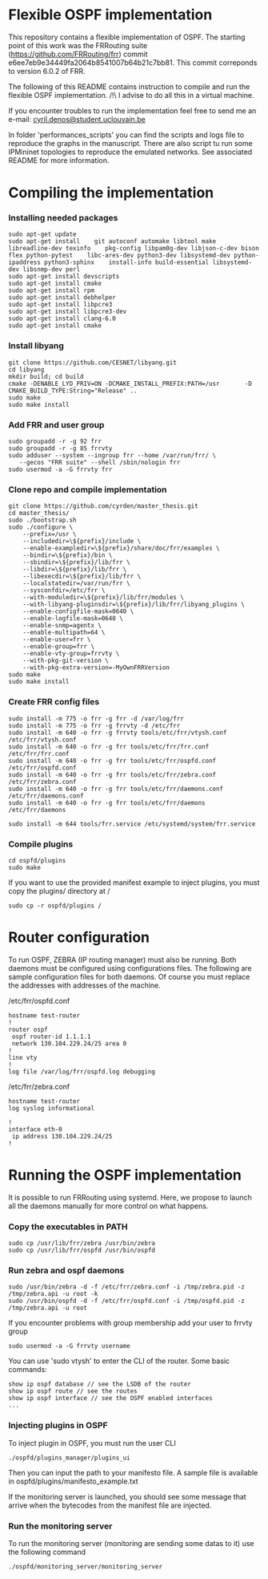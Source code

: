Flexible OSPF implementation
============================

This repository contains a flexible implementation of OSPF. The starting point of this work was the FRRouting suite (https://github.com/FRRouting/frr) commit e6ee7eb9e34449fa2064b8541007b64b21c7bb81. This commit correponds to version 6.0.2 of FRR. 

The following of this README contains instruction to compile and run the flexible OSPF implementation. /!\ I advise to do all this in a virtual machine.

If you encounter troubles to run the implementation feel free to send me an e-mail: cyril.denos@student.uclouvain.be

In folder 'performances\_scripts' you can find the scripts and logs file to reproduce the graphs in the manuscript. There are also script tu run some IPMininet topologies to reproduce the emulated networks. See associated README for more information.

# Compiling the implementation

### Installing needed packages

```
sudo apt-get update
sudo apt-get install    git autoconf automake libtool make libreadline-dev texinfo    pkg-config libpam0g-dev libjson-c-dev bison flex python-pytest    libc-ares-dev python3-dev libsystemd-dev python-ipaddress python3-sphinx    install-info build-essential libsystemd-dev libsnmp-dev perl
sudo apt-get install devscripts
sudo apt-get install cmake
sudo apt-get install rpm
sudo apt-get install debhelper
sudo apt-get install libpcre3
sudo apt-get install libpcre3-dev
sudo apt-get install clang-6.0
sudo apt-get install cmake
```

### Install libyang

```
git clone https://github.com/CESNET/libyang.git
cd libyang
mkdir build; cd build
cmake -DENABLE_LYD_PRIV=ON -DCMAKE_INSTALL_PREFIX:PATH=/usr       -D CMAKE_BUILD_TYPE:String="Release" ..
sudo make
sudo make install
```

### Add FRR and user group

```
sudo groupadd -r -g 92 frr
sudo groupadd -r -g 85 frrvty
sudo adduser --system --ingroup frr --home /var/run/frr/ \
   --gecos "FRR suite" --shell /sbin/nologin frr
sudo usermod -a -G frrvty frr
```

### Clone repo and compile implementation

```
git clone https://github.com/cyrden/master_thesis.git
cd master_thesis/
sudo ./bootstrap.sh
sudo ./configure \
    --prefix=/usr \
    --includedir=\${prefix}/include \
    --enable-exampledir=\${prefix}/share/doc/frr/examples \
    --bindir=\${prefix}/bin \
    --sbindir=\${prefix}/lib/frr \
    --libdir=\${prefix}/lib/frr \
    --libexecdir=\${prefix}/lib/frr \
    --localstatedir=/var/run/frr \
    --sysconfdir=/etc/frr \
    --with-moduledir=\${prefix}/lib/frr/modules \
    --with-libyang-pluginsdir=\${prefix}/lib/frr/libyang_plugins \
    --enable-configfile-mask=0640 \
    --enable-logfile-mask=0640 \
    --enable-snmp=agentx \
    --enable-multipath=64 \
    --enable-user=frr \
    --enable-group=frr \
    --enable-vty-group=frrvty \
    --with-pkg-git-version \
    --with-pkg-extra-version=-MyOwnFRRVersion
sudo make
sudo make install
```

### Create FRR config files

```
sudo install -m 775 -o frr -g frr -d /var/log/frr
sudo install -m 775 -o frr -g frrvty -d /etc/frr
sudo install -m 640 -o frr -g frrvty tools/etc/frr/vtysh.conf /etc/frr/vtysh.conf
sudo install -m 640 -o frr -g frr tools/etc/frr/frr.conf /etc/frr/frr.conf
sudo install -m 640 -o frr -g frr tools/etc/frr/ospfd.conf /etc/frr/ospfd.conf
sudo install -m 640 -o frr -g frr tools/etc/frr/zebra.conf /etc/frr/zebra.conf
sudo install -m 640 -o frr -g frr tools/etc/frr/daemons.conf /etc/frr/daemons.conf
sudo install -m 640 -o frr -g frr tools/etc/frr/daemons /etc/frr/daemons

sudo install -m 644 tools/frr.service /etc/systemd/system/frr.service
```


### Compile plugins
```
cd ospfd/plugins
sudo make
```
If you want to use the provided manifest example to inject plugins, you must copy the plugins/ directory at /
```
sudo cp -r ospfd/plugins /
``` 

# Router configuration
To run OSPF, ZEBRA (IP routing manager) must also be running. Both daemons must be configured using configurations files. The following are sample configuration files for both daemons. Of course you must replace the addresses with addresses of the machine.

/etc/frr/ospfd.conf
```
hostname test-router
!
router ospf
 ospf router-id 1.1.1.1
 network 130.104.229.24/25 area 0
!
line vty
!
log file /var/log/frr/ospfd.log debugging
```

/etc/frr/zebra.conf
```
hostname test-router
log syslog informational

!
interface eth-0
 ip address 130.104.229.24/25
!
```

# Running the OSPF implementation
It is possible to run FRRouting using systemd. Here, we propose to launch all the daemons manually for more control on what happens.

### Copy the executables in PATH
```
sudo cp /usr/lib/frr/zebra /usr/bin/zebra
sudo cp /usr/lib/frr/ospfd /usr/bin/ospfd
```

### Run zebra and ospf daemons
```
sudo /usr/bin/zebra -d -f /etc/frr/zebra.conf -i /tmp/zebra.pid -z /tmp/zebra.api -u root -k
sudo /usr/bin/ospfd -d -f /etc/frr/ospfd.conf -i /tmp/ospfd.pid -z /tmp/zebra.api -u root
```
If you encounter problems with group membership add your user to frrvty group
```
sudo usermod -a -G frrvty username
```

You can use 'sudo vtysh' to enter the CLI of the router.
Some basic commands:
```
show ip ospf database // see the LSDB of the router
show ip ospf route // see the routes
show ip ospf interface // see the OSPF enabled interfaces
...
```

### Injecting plugins in OSPF
To inject plugin in OSPF, you must run the user CLI
```
./ospfd/plugins_manager/plugins_ui
```
Then you can input the path to your manifesto file. A sample file is available in ospfd/plugins/manifesto\_example.txt

If the monitoring server is launched, you should see some message that arrive when the bytecodes from the manifest file are injected. 

### Run the monitoring server
To run the monitoring server (monitoring are sending some datas to it) use the following command
```
./ospfd/monitoring_server/monitoring_server
```
